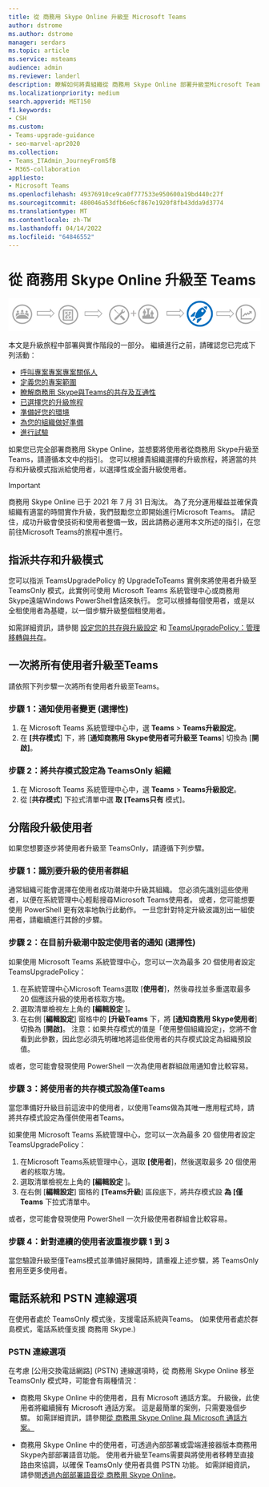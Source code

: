 ```yaml
---
title: 從 商務用 Skype Online 升級至 Microsoft Teams
author: dstrome
ms.author: dstrome
manager: serdars
ms.topic: article
ms.service: msteams
audience: admin
ms.reviewer: landerl
description: 瞭解如何將貴組織從 商務用 Skype Online 部署升級至Microsoft Teams。
ms.localizationpriority: medium
search.appverid: MET150
f1.keywords:
- CSH
ms.custom:
- Teams-upgrade-guidance
- seo-marvel-apr2020
ms.collection:
- Teams_ITAdmin_JourneyFromSfB
- M365-collaboration
appliesto:
- Microsoft Teams
ms.openlocfilehash: 49376910ce9ca0f777533e950600a19bd440c27f
ms.sourcegitcommit: 480046a53dfb6e6cf867e1920f8fb43dda9d3774
ms.translationtype: MT
ms.contentlocale: zh-TW
ms.lasthandoff: 04/14/2022
ms.locfileid: "64846552"
---
```

# <a name="upgrade-from-skype-for-business-online-to-teams"></a>從 商務用 Skype Online 升級至 Teams

![升級旅程圖，強調部署和實作。](media/upgrade-banner-deployment.png "升級旅程的階段，強調部署和實作階段")

本文是升級旅程中部署與實作階段的一部分。 繼續進行之前，請確認您已完成下列活動：

- [呼叫專案專案專案關係人](upgrade-enlist-stakeholders.md)
- [定義您的專案範圍](./upgrade-define-project-scope.md)
- [瞭解商務用 Skype與Teams的共存及互通性](./teams-and-skypeforbusiness-coexistence-and-interoperability.md)
- [已選擇您的升級旅程](upgrade-and-coexistence-of-skypeforbusiness-and-teams.md)
- [準備好您的環境](./upgrade-prepare-environment.md)
- [為您的組織做好準備](./upgrade-prepare-organization.md)
- [進行試驗](./pilot-essentials.md)

如果您已完全部署商務用 Skype Online，並想要將使用者從商務用 Skype升級至Teams，請遵循本文中的指引。 您可以根據貴組織選擇的升級旅程，將適當的共存和升級模式指派給使用者，以選擇性或全面升級使用者。

> [!IMPORTANT]
> 商務用 Skype Online 已于 2021 年 7 月 31 日淘汰。 為了充分運用權益並確保貴組織有適當的時間實作升級，我們鼓勵您立即開始進行Microsoft Teams。 請記住，成功升級會使技術和使用者整備一致，因此請務必運用本文所述的指引，在您前往Microsoft Teams的旅程中進行。

## <a name="assign-the-coexistence-and-upgrade-mode"></a>指派共存和升級模式

您可以指派 TeamsUpgradePolicy 的 UpgradeToTeams 實例來將使用者升級至 TeamsOnly 模式，此實例可使用 Microsoft Teams 系統管理中心或商務用 Skype遠端Windows PowerShell會話來執行。 您可以根據每個使用者，或是以全租使用者為基礎，以一個步驟升級整個租使用者。 

如需詳細資訊，請參閱 [設定您的共存與升級設定](./setting-your-coexistence-and-upgrade-settings.md) 和 [TeamsUpgradePolicy：管理移轉與共存](upgrade-to-teams-on-prem-tools.md)。

## <a name="upgrade-all-users-to-teams-at-one-time"></a>一次將所有使用者升級至Teams

請依照下列步驟一次將所有使用者升級至Teams。

### <a name="step-1-notify-the-users-of-the-change-optional"></a>步驟 1：通知使用者變更 (選擇性) 

1. 在 Microsoft Teams 系統管理中心中，選 **Teams**  >  **Teams升級設定**。
2. 在 **[共存模式**] 下，將 [**通知商務用 Skype使用者可升級至 Teams**] 切換為 [**開啟]**。

### <a name="step-2-set-the-coexistence-mode-to-teamsonly-for-the-organization"></a>步驟 2：將共存模式設定為 TeamsOnly 組織

1. 在 Microsoft Teams 系統管理中心中，選 **Teams**  >  **Teams升級設定**。
2. 從 [**共存模式**] 下拉式清單中選 **取 [Teams只有** 模式]。

## <a name="upgrade-users-in-stages"></a>分階段升級使用者

如果您想要逐步將使用者升級至 TeamsOnly，請遵循下列步驟。

### <a name="step-1-identify-groups-of-users-for-upgrade"></a>步驟 1：識別要升級的使用者群組

通常組織可能會選擇在使用者成功潮潮中升級其組織。  您必須先識別這些使用者，以便在系統管理中心輕鬆搜尋Microsoft Teams使用者。 或者，您可能想要使用 PowerShell 更有效率地執行此動作。 一旦您針對特定升級波識別出一組使用者，請繼續進行其餘的步驟。

### <a name="step-2-set-notification-for-the-users-in-the-current-upgrade-wave-optional"></a>步驟 2：在目前升級潮中設定使用者的通知 (選擇性) 

如果使用 Microsoft Teams 系統管理中心，您可以一次為最多 20 個使用者設定 TeamsUpgradePolicy：
1. 在系統管理中心Microsoft Teams選取 [**使用者**]，然後尋找並多重選取最多 20 個應該升級的使用者核取方塊。 
2. 選取清單檢視左上角的 **[編輯設定** ]。 
3. 在右側 [**編輯設定**] 窗格中的 **[升級Teams** 下，將 **[通知商務用 Skype使用者**] 切換為 [**開啟]**。 注意：如果共存模式的值是「使用整個組織設定」，您將不會看到此參數，因此您必須先明確地將這些使用者的共存模式設定為組織預設值。

或者，您可能會發現使用 PowerShell 一次為使用者群組啟用通知會比較容易。 

### <a name="step-3-set-the-coexistence-mode-for-users-to-teams-only"></a>步驟 3：將使用者的共存模式設為僅Teams

當您準備好升級目前這波中的使用者，以使用Teams做為其唯一應用程式時，請將共存模式設定為僅供使用者Teams。

如果使用 Microsoft Teams 系統管理中心，您可以一次為最多 20 個使用者設定 TeamsUpgradePolicy：
1. 在Microsoft Teams系統管理中心，選取 **[使用者**]，然後選取最多 20 個使用者的核取方塊。
2. 選取清單檢視左上角的 **[編輯設定** ]。
3. 在右側 [**編輯設定**] 窗格的 **[Teams升級**] 區段底下，將共存模式設 **為 [僅Teams** 下拉式清單中。

或者，您可能會發現使用 PowerShell 一次升級使用者群組會比較容易。 

### <a name="step-4-repeat-steps-1-3-for-successive-waves-of-users"></a>步驟 4：針對連續的使用者波重複步驟 1 到 3

當您驗證升級至僅Teams模式並準備好展開時，請重複上述步驟，將 TeamsOnly 套用至更多使用者。  


## <a name="phone-system-and-pstn-connectivity-options"></a>電話系統和 PSTN 連線選項

在使用者處於 TeamsOnly 模式後，支援電話系統與Teams。  (如果使用者處於群島模式，電話系統僅支援 商務用 Skype.)   

### <a name="pstn-connectivity-options"></a>PSTN 連線選項

在考慮 [公用交換電話網路] (PSTN) 連線選項時，從 商務用 Skype Online 移至 TeamsOnly 模式時，可能會有兩種情況：

- 商務用 Skype Online 中的使用者，且有 Microsoft 通話方案。 升級後，此使用者將繼續擁有 Microsoft 通話方案。 這是最簡單的案例，只需要幾個步驟。 如需詳細資訊，請參閱[從 商務用 Skype Online 與 Microsoft 通話方案。](upgrade-to-teams-on-prem-pstn-considerations.md#from-skype-for-business-online-with-microsoft-calling-plans)

- 商務用 Skype Online 中的使用者，可透過內部部署或雲端連接器版本商務用 Skype內部部署語音功能。 使用者升級至Teams需要與將使用者移轉至直接路由來協調，以確保 TeamsOnly 使用者具備 PSTN 功能。  如需詳細資訊，請參閱[透過內部部署語音從 商務用 Skype Online](upgrade-to-teams-on-prem-pstn-considerations.md#from-skype-for-business-online-with-on-premises-voice)。
